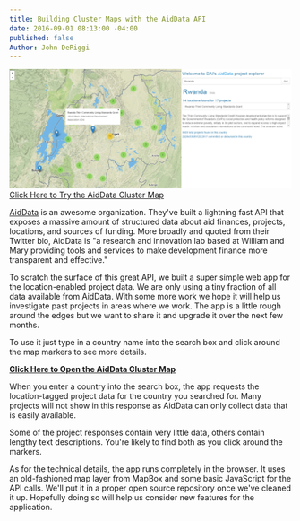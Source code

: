 ```yaml
---
title: Building Cluster Maps with the AidData API
date: 2016-09-01 08:13:00 -04:00
published: false
Author: John DeRiggi
---
```


![aiddataclient.PNG](/uploads/aiddataclient.PNG)
[Click Here to Try the AidData Cluster Map](http://daiblogviz.s3-website-us-east-1.amazonaws.com/)

[AidData](http://aiddata.org/) is an awesome organization. They've built a lightning fast API that exposes a massive amount of structured data about aid finances, projects, locations, and sources of funding.  More broadly and quoted from their Twitter bio, AidData is "a research and innovation lab based at William and Mary providing tools and services to make development finance more transparent and effective."

To scratch the surface of this great API, we built a super simple web app for the location-enabled project data. We are only using a tiny fraction of all data available from AidData. With some more work we hope it will help us investigate past projects in areas where we work. The app is a little rough around the edges but we want to share it and upgrade it over the next few months.

To use it just type in a country name into the search box and click around the map markers to see more details.
<!--more-->

**[Click Here to Open the AidData Cluster Map](http://daiblogviz.s3-website-us-east-1.amazonaws.com/)**

When you enter a country into the search box, the app requests the location-tagged project data for the country you searched for. Many projects will not show in this response as AidData can only collect data that is easily available.

Some of the project responses contain very little data, others contain lengthy text descriptions. You're likely to find both as you click around the markers.

As for the technical details, the app runs completely in the browser. It uses an old-fashioned map layer from MapBox and some basic JavaScript for the API calls. We'll put it in a proper open source repository once we've cleaned it up. Hopefully doing so will help us consider new features for the application.
